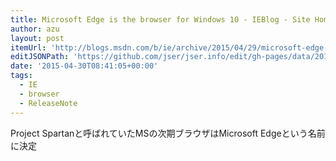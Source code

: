 ```yaml
---
title: Microsoft Edge is the browser for Windows 10 - IEBlog - Site Home - MSDN Blogs
author: azu
layout: post
itemUrl: 'http://blogs.msdn.com/b/ie/archive/2015/04/29/microsoft-edge-is-the-browser-for-windows-10.aspx'
editJSONPath: 'https://github.com/jser/jser.info/edit/gh-pages/data/2015/04/index.json'
date: '2015-04-30T08:41:05+00:00'
tags:
  - IE
  - browser
  - ReleaseNote
---
```

Project Spartanと呼ばれていたMSの次期ブラウザはMicrosoft Edgeという名前に決定
